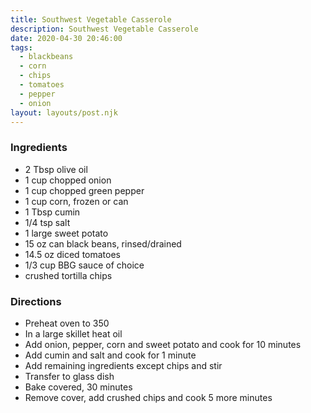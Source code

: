 ```yaml
---
title: Southwest Vegetable Casserole
description: Southwest Vegetable Casserole
date: 2020-04-30 20:46:00
tags:
  - blackbeans
  - corn
  - chips
  - tomatoes
  - pepper
  - onion
layout: layouts/post.njk
---
```


### Ingredients

- 2 Tbsp olive oil
- 1 cup chopped onion
- 1 cup chopped green pepper
- 1 cup corn, frozen or can
- 1 Tbsp cumin
- 1/4 tsp salt
- 1 large sweet potato
- 15 oz can black beans, rinsed/drained
- 14.5 oz diced tomatoes
- 1/3 cup BBG sauce of choice
- crushed tortilla chips

### Directions

- Preheat oven to 350
- In a large skillet heat oil
- Add onion, pepper, corn and sweet potato and cook for 10 minutes
- Add cumin and salt and cook for 1 minute
- Add remaining ingredients except chips and stir
- Transfer to glass dish
- Bake covered, 30 minutes
- Remove cover, add crushed chips and cook 5 more minutes

